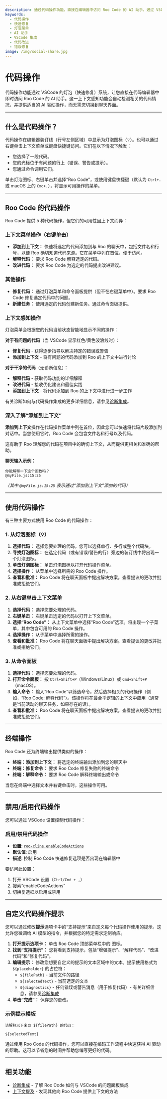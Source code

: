 ```yaml
---
description: 通过代码操作功能，直接在编辑器中访问 Roo Code 的 AI 助手。通过 VSCode 的灯泡系统获得即时修复、解释和改进。
keywords:
  - 代码操作
  - 快速修复
  - 灯泡菜单
  - AI 助手
  - VSCode 集成
  - 代码改进
  - 错误修复
image: /img/social-share.jpg
---
```


# 代码操作

代码操作功能通过 VSCode 的灯泡（快速修复）系统，让您直接在代码编辑器中即时访问 Roo Code 的 AI 助手。这一上下文感知功能会自动检测相关的代码情况，并提供适当的 AI 驱动操作，而无需您切换到聊天界面。

---

## 什么是代码操作？

代码操作在编辑器装订线（行号左侧区域）中显示为灯泡图标（💡）。也可以通过右键单击上下文菜单或键盘快捷键访问。它们在以下情况下触发：

*   您选择了一段代码。
*   您的光标位于有问题的行上（错误、警告或提示）。
*   您通过命令调用它们。

单击灯泡图标、右键单击并选择“Roo Code”，或使用键盘快捷键（默认为 `Ctrl+.` 或 macOS 上的 `Cmd+.`），将显示可用操作的菜单。

---

## Roo Code 的代码操作

Roo Code 提供 5 种代码操作，但它们的可用性因上下文而异：

### 上下文菜单操作（右键单击）
*   **添加到上下文：** 快速将选定的代码添加到与 Roo 的聊天中，包括文件名和行号，以便 Roo 确切知道代码来源。它在菜单中列在首位，便于访问。
*   **解释代码：** 要求 Roo Code 解释选定的代码。
*   **改进代码：** 要求 Roo Code 为选定的代码提出改进建议。

### 其他操作
*   **修复代码：** 通过灯泡菜单和命令面板提供（但不在右键菜单中）。要求 Roo Code 修复选定代码中的问题。
*   **新建任务：** 使用选定的代码创建新任务。通过命令面板提供。

### 上下文感知操作
灯泡菜单会根据您的代码当前状态智能地显示不同的操作：

**对于有问题的代码**（当 VSCode 显示红色/黄色波浪线时）：
- **修复代码** - 获得逐步指导以解决特定的错误或警告
- **添加到上下文** - 将有问题的代码添加到 Roo 的上下文中进行讨论

**对于干净的代码**（无诊断信息）：
- **解释代码** - 获取代码功能的详细解释
- **改进代码** - 接收优化建议和最佳实践
- **添加到上下文** - 将代码添加到 Roo 的上下文中进行进一步工作

有关诊断如何与代码操作集成的更多详细信息，请参见[诊断集成](/features/diagnostics-integration)。

### 深入了解“添加到上下文”

**添加到上下文**操作在代码操作菜单中列在首位，因此您可以快速将代码片段添加到对话中。当您使用它时，Roo Code 会包含文件名和行号以及代码。

这有助于 Roo 理解您的代码在项目中的确切上下文，从而提供更相关和准确的帮助。

**聊天输入示例：**

```
你能解释一下这个函数吗？
@myFile.js:15:25
```

*（其中 `@myFile.js:15:25` 表示通过“添加到上下文”添加的代码）*

---

## 使用代码操作

有三种主要方式使用 Roo Code 的代码操作：

### 1. 从灯泡图标（💡）

1.  **选择代码：** 选择您要处理的代码。您可以选择单行、多行或整个代码块。
2.  **寻找灯泡图标：** 在选定代码（或有错误/警告的行）旁边的装订线中将出现一个灯泡图标。
3.  **单击灯泡图标：** 单击灯泡图标以打开代码操作菜单。
4.  **选择操作：** 从菜单中选择所需的 Roo Code 操作。
5.  **查看和批准：** Roo Code 将在聊天面板中提出解决方案。查看提议的更改并批准或拒绝它们。

### 2. 从右键单击上下文菜单

1.  **选择代码：** 选择您要处理的代码。
2.  **右键单击：** 右键单击选定的代码以打开上下文菜单。
3.  **选择“Roo Code”：** 从上下文菜单中选择“Roo Code”选项。将出现一个子菜单，其中包含可用的 Roo Code 操作。
4.  **选择操作：** 从子菜单中选择所需的操作。
5.  **查看和批准：** Roo Code 将在聊天面板中提出解决方案。查看提议的更改并批准或拒绝它们。

### 3. 从命令面板

1.  **选择代码：** 选择您要处理的代码。
2.  **打开命令面板：** 按 `Ctrl+Shift+P`（Windows/Linux）或 `Cmd+Shift+P`（macOS）。
3.  **输入命令：** 输入“Roo Code”以筛选命令，然后选择相关的代码操作（例如，“Roo Code: 解释代码”）。该操作将在最合乎逻辑的上下文中应用（通常是当前活动的聊天任务，如果存在的话）。
4.  **查看和批准：** Roo Code 将在聊天面板中提出解决方案。查看提议的更改并批准或拒绝它们。

---

## 终端操作

Roo Code 还为终端输出提供类似的操作：

*   **终端：添加到上下文：** 将选定的终端输出添加到您的聊天中
*   **终端：修复命令：** 要求 Roo Code 修复失败的终端命令
*   **终端：解释命令：** 要求 Roo Code 解释终端输出或命令

当您在终端中选择文本并右键单击时，这些操作可用。

---

## 禁用/启用代码操作

您可以通过 VSCode 设置控制代码操作：

### 启用/禁用代码操作
- **设置**: [`roo-cline.enableCodeActions`](vscode://settings/roo-cline.enableCodeActions)
- **默认值**: 启用
- **描述**: 控制 Roo Code 快速修复选项是否出现在编辑器中

要访问此设置：
1. 打开 VSCode 设置（`Ctrl/Cmd + ,`）
2. 搜索“enableCodeActions”
3. 切换复选框以启用或禁用

---

## 自定义代码操作提示

您可以通过修改**提示**选项卡中的“支持提示”来自定义每个代码操作使用的提示。这允许您微调给 AI 模型的指令，并根据您的特定需求定制响应。

1.  **打开提示选项卡：** 单击 Roo Code 顶部菜单栏中的 <Codicon name="notebook" /> 图标。
2. **找到“支持提示”：** 您将看到支持提示，包括“增强提示”、“解释代码”、“改进代码”和“修复代码”。
3. **编辑提示：** 修改您想要自定义的提示的文本区域中的文本。提示使用格式为 `${placeholder}` 的占位符：
    - `${filePath}` - 当前文件的路径
    - `${selectedText}` - 当前选定的文本
    - `${diagnostics}` - 任何错误或警告消息（用于修复代码）- 有关详细信息，请参见[诊断集成](/features/diagnostics-integration)
4. **单击“完成”：** 保存您的更改。

### 示例提示模板
```
请解释以下来自 ${filePath} 的代码：

${selectedText}
```

通过使用 Roo Code 的代码操作，您可以直接在编码工作流程中快速获得 AI 驱动的帮助。这可以节省您的时间并帮助您编写更好的代码。

---

## 相关功能

- [诊断集成](/features/diagnostics-integration) - 了解 Roo Code 如何与 VSCode 的问题面板集成
- [上下文提及](/basic-usage/context-mentions) - 发现其他向 Roo Code 提供上下文的方法
